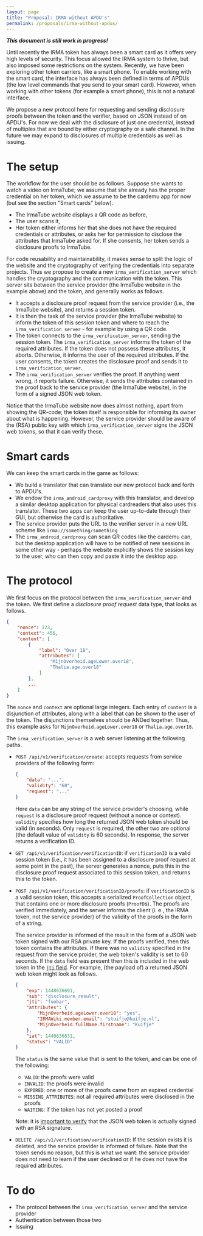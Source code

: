 ```yaml
---
layout: page
title: "Proposal: IRMA without APDU's"
permalink: /proposals/irma-without-apdus/
---
```

_**This document is still work in progress!**_


Until recently the IRMA token has always been a smart card as it offers very high levels of security. This focus allowed the IRMA system to thrive, but also imposed some restrictions on the system. Recently, we have been exploring other token carriers, like a smart phone. To enable working with the smart card, the interface has always been defined in terms of APDUs (the low level commands that you send to your smart card). However, when working with other tokens (for example a smart phone), this is not a natural interface.

We propose a new protocol here for requesting and sending disclosure proofs between the token and the verifier, based on JSON instead of on APDU's. For now we deal with the disclosure of just one credential, instead of multiples that are bound by either cryptography or a safe channel. In the future we may expand to disclosures of multiple credentials as well as issuing.

# The setup

The workflow for the user should be as follows. Suppose she wants to watch a video on IrmaTube; we assume that she already has the proper credential on her token, which we assume to be the cardemu app for now (but see the section "Smart cards" below).

* The IrmaTube website displays a QR code as before,
* The user scans it,
* Her token either informs her that she does not have the required credentials or attributes, or asks her for permission to disclose the attributes that IrmaTube asked for. If she consents, her token sends a disclosure proofs to IrmaTube.

For code reusability and maintainability, it makes sense to split the logic of the website and the cryptography of verifying the credentials into separate projects. Thus we propose to create a new `irma_verification_server` which handles the cryptography and the communication with the token. This server sits between the service provider (the IrmaTube website in the example above) and the token, and generally works as follows.

* It accepts a disclosure proof request from the service provider (i.e., the IrmaTube website), and returns a session token.
* It is then the task of the service provider (the IrmaTube website) to inform the token of this session token and where to reach the `irma_verification_server` - for example by using a QR code.
* The token connects to the `irma_verification_server`, sending the session token. The `irma_verification_server` informs the token of the required attributes. If the token does not possess these attributes, it aborts. Otherwise, it informs the user of the required attributes. If the user consents, the token creates the disclosure proof and sends it to `irma_verification_server`.
* The `irma_verification_server` verifies the proof. If anything went wrong, it reports failure. Otherwise, it sends the attributes contained in the proof back to the service provider (the IrmaTube website), in the form of a signed JSON web token.

Notice that the IrmaTube website now does almost nothing, apart from showing the QR-code; the token itself is responsible for informing its owner about what is happening. However, the service provider should be aware of the (RSA) public key with which `irma_verification_server` signs the JSON web tokens, so that it can verify these.

# Smart cards

We can keep the smart cards in the game as follows:

* We build a translator that can translate our new protocol back and forth to APDU's.
* We endow the `irma_android_cardproxy` with this translator, and develop a similar desktop application for physical cardreaders that also uses this translator. These two apps can keep the user up-to-date through their GUI, but otherwise the card is authoritative.
* The service provider puts the URL to the verifier server in a new URL scheme like  `irma://something/something`
* The `irma_android_cardproxy` can scan QR codes like the cardemu can, but the desktop application will have to be notified of new sessions in some other way - perhaps the website explicitly shows the session key to the user, who can then copy and paste it into the desktop app.

# The protocol

We first focus on the protocol between the `irma_verification_server` and the token. We first define a _disclosure proof request_ data type, that looks as follows.

```json
{
    "nonce": 123,
    "context": 456,
    "content": [
        {
            "label": "Over 18",
            "attributes": [
                "MijnOverheid.ageLower.over18",
                "Thalia.age.over18"
            ]
        },
        ...
    ]
}
```

The `nonce` and `context` are optional large integers. Each entry of `content` is a disjunction of attributes, along with a label that can be shown to the user of the token. The disjunctions themselves should be ANDed together. Thus, this example asks for `MijnOverheid.ageLower.over18` or `Thalia.age.over18`.


The `irma_verification_server` is a web server listening at the following paths.

*   `POST /api/v1/verification/create`: accepts requests from
    service providers of the following form:
    
    ```json
    {
        "data": "...",
        "validity": "60",
        "request": "..."
    }
    ```
    Here `data` can be any string of the service provider's choosing, while `request` is a disclosure proof request (without a nonce or context). `validity` specifies how long the returned JSON web token should be valid (in seconds). Only `request` is required, the other two are optional (the default value of `validity` is 60 seconds). In response, the server returns a verification ID.

*   `GET /api/v1/verification/verificationID`: if `verificationID` is a
    valid session token (i.e., it has been assigned to a disclosure proof request at some point in the past), the server generates a nonce, puts this in the disclosure proof request associated to this session token, and returns this to the token.
*   `POST /api/v1/verification/verificationID/proofs`: if `verificationID`
    is a valid session token, this accepts a serialized `ProofCollection` object, that contains one or more disclosure proofs (`ProofD`s). The proofs are verified immediately, and the server informs the client (i. e., the IRMA token, not the service provider) of the validity of the proofs in the form of a string.

    The service provider is informed of the result in the form of a JSON web token signed with our RSA private key. If the proofs verified, then this token contains the attributes. If there was no `validity` specified in the request from the service proider, the web token's validity is set to 60 seconds. If the `data` field was present then this is included in the web token in the [`jti` field](https://tools.ietf.org/html/rfc7519#section-4.1.7). For example, (the payload of) a returned JSON web token might look as follows.

    ```json
    {
        "exp": 1448636691,
        "sub": "disclosure_result",
        "jti": "foobar",
        "attributes": {
            "MijnOverheid.ageLower.over18": "yes",
            "IRMAWiki.member.email": "stuifje@kuifje.nl",
            "MijnOverheid.fullName.firstname": "Kuifje"
        },
        "iat": 1448636631,
        "status": "VALID"
    }
    ```

    The `status` is the same value that is sent to the token, and can be one of the following:
    - `VALID`: the proofs were valid
    - `INVALID`: the proofs were invalid
    - `EXPIRED`: one or more of the proofs came from an expired credential
    - `MISSING_ATTRIBUTES`: not all required attributes were disclosed in the proofs
    - `WAITING`: if the token has not yet posted a proof

    Note: it is [important to verify](https://auth0.com/blog/2015/03/31/critical-vulnerabilities-in-json-web-token-libraries/) that the JSON web token is actually signed with an RSA signature.

*   `DELETE /api/v1/verification/verificationID`: If the session
    exists it is deleted, and the service provider is informed of failure. Note that the token sends no reason, but this is what we want: the service provider does not need to learn if the user declined or if he does not have the required attributes.

# To do

* The protocol between the `irma_verification_server` and the service provider
* Authentication between those two
* Issuing
